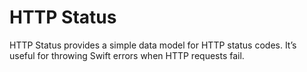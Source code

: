 # HTTP Status

HTTP Status provides a simple data model for HTTP status codes. It’s useful for throwing Swift errors when HTTP requests fail.
